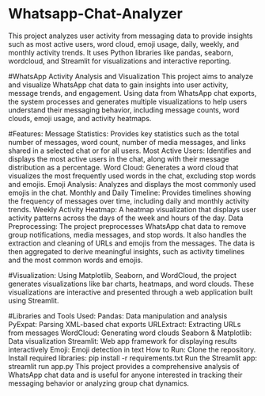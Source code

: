 # Whatsapp-Chat-Analyzer
This project analyzes user activity from messaging data to provide insights such as most active users, word cloud, emoji usage, daily, weekly, and monthly activity trends. It uses Python libraries like pandas, seaborn, wordcloud, and Streamlit for visualizations and interactive reporting.

#WhatsApp Activity Analysis and Visualization
This project aims to analyze and visualize WhatsApp chat data to gain insights into user activity, message trends, and engagement. Using data from WhatsApp chat exports, the system processes and generates multiple visualizations to help users understand their messaging behavior, including message counts, word clouds, emoji usage, and activity heatmaps.

#Features:
Message Statistics: Provides key statistics such as the total number of messages, word count, number of media messages, and links shared in a selected chat or for all users.
Most Active Users: Identifies and displays the most active users in the chat, along with their message distribution as a percentage.
Word Cloud: Generates a word cloud that visualizes the most frequently used words in the chat, excluding stop words and emojis.
Emoji Analysis: Analyzes and displays the most commonly used emojis in the chat.
Monthly and Daily Timeline: Provides timelines showing the frequency of messages over time, including daily and monthly activity trends.
Weekly Activity Heatmap: A heatmap visualization that displays user activity patterns across the days of the week and hours of the day.
Data Preprocessing:
The project preprocesses WhatsApp chat data to remove group notifications, media messages, and stop words. It also handles the extraction and cleaning of URLs and emojis from the messages. The data is then aggregated to derive meaningful insights, such as activity timelines and the most common words and emojis.

#Visualization:
Using Matplotlib, Seaborn, and WordCloud, the project generates visualizations like bar charts, heatmaps, and word clouds. These visualizations are interactive and presented through a web application built using Streamlit.

#Libraries and Tools Used:
Pandas: Data manipulation and analysis
PyExpat: Parsing XML-based chat exports
URLExtract: Extracting URLs from messages
WordCloud: Generating word clouds
Seaborn & Matplotlib: Data visualization
Streamlit: Web app framework for displaying results interactively
Emoji: Emoji detection in text
How to Run:
Clone the repository.
Install required libraries:
pip install -r requirements.txt
Run the Streamlit app:
streamlit run app.py
This project provides a comprehensive analysis of WhatsApp chat data and is useful for anyone interested in tracking their messaging behavior or analyzing group chat dynamics.
